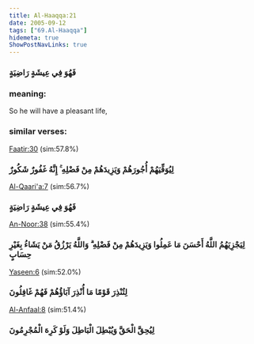 ```yaml
---
title: Al-Haaqqa:21
date: 2005-09-12
tags: ["69.Al-Haaqqa"]
hidemeta: true 
ShowPostNavLinks: true 
---
```

### فَهُوَ فِي عِيشَةٍ رَاضِيَةٍ
### meaning: 
So he will have a pleasant life,
### similar verses: 

[Faatir:30](/35/30) (sim:57.8%)

### لِيُوَفِّيَهُمْ أُجُورَهُمْ وَيَزِيدَهُمْ مِنْ فَضْلِهِ ۚ إِنَّهُ غَفُورٌ شَكُورٌ

[Al-Qaari'a:7](/101/7) (sim:56.7%)

### فَهُوَ فِي عِيشَةٍ رَاضِيَةٍ

[An-Noor:38](/24/38) (sim:55.4%)

### لِيَجْزِيَهُمُ اللَّهُ أَحْسَنَ مَا عَمِلُوا وَيَزِيدَهُمْ مِنْ فَضْلِهِ ۗ وَاللَّهُ يَرْزُقُ مَنْ يَشَاءُ بِغَيْرِ حِسَابٍ

[Yaseen:6](/36/6) (sim:52.0%)

### لِتُنْذِرَ قَوْمًا مَا أُنْذِرَ آبَاؤُهُمْ فَهُمْ غَافِلُونَ

[Al-Anfaal:8](/8/8) (sim:51.4%)

### لِيُحِقَّ الْحَقَّ وَيُبْطِلَ الْبَاطِلَ وَلَوْ كَرِهَ الْمُجْرِمُونَ
